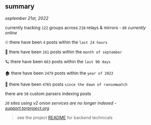 
## summary
_september 21st, 2022_

currently tracking `122` groups across `218` relays & mirrors - _`86` currently online_

⏲ there have been `4` posts within the `last 24 hours`

🦈 there have been `161` posts within the `month of september`

🪐 there have been `663` posts within the `last 90 days`

🏚 there have been `2479` posts within the `year of 2022`

🦕 there have been `4765` posts `since the dawn of ransomwatch`

there are `58` custom parsers indexing posts

_`20` sites using v2 onion services are no longer indexed - [support.torproject.org](https://support.torproject.org/onionservices/v2-deprecation/)_

> see the project [README](https://github.com/joshhighet/ransomwatch#ransomwatch--) for backend technicals
